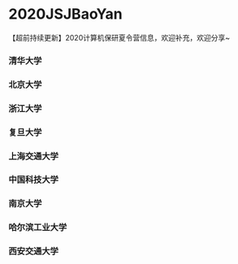 # 2020JSJBaoYan
【超前持续更新】2020计算机保研夏令营信息，欢迎补充，欢迎分享~
### 清华大学
### 北京大学
### 浙江大学
### 复旦大学
### 上海交通大学
### 中国科技大学
### 南京大学
### 哈尔滨工业大学
### 西安交通大学
